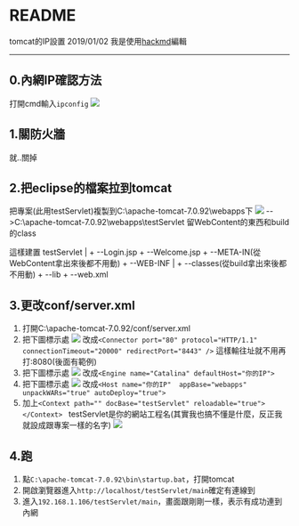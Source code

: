 README 
===
tomcat的IP設置    2019/01/02
我是使用[hackmd](https://hackmd.io)編輯

---
## 0.內網IP確認方法
打開cmd輸入```ipconfig```
![](https://i.imgur.com/n0p9wEr.png)

## 1.關防火牆
就..關掉

## 2.把eclipse的檔案拉到tomcat
把專案(此用testServlet)複製到C:\apache-tomcat-7.0.92\webapps下
![](https://i.imgur.com/SXdTh7i.png)
-->C:\apache-tomcat-7.0.92\webapps\testServlet
留WebContent的東西和build的class

這樣建置
testServlet
	|
	+ --Login.jsp
	+ --Welcome.jsp
	+ --META-IN(從WebContent拿出來後都不用動)
	+ --WEB-INF
		|
		+ --classes(從build拿出來後都不用動)
		+ --lib
		+ --web.xml
		
## 3.更改conf/server.xml
1. 打開C:\apache-tomcat-7.0.92/conf/server.xml
2. 把下圖標示處
![](https://i.imgur.com/9OzmCYg.png)
改成```<Connector port="80" protocol="HTTP/1.1"
               connectionTimeout="20000"
               redirectPort="8443" />``` 
這樣輸往址就不用再打:8080(後面有範例)
3. 把下圖標示處
![](https://i.imgur.com/L1p4qHV.png)
改成```<Engine name="Catalina" defaultHost="你的IP">```
4. 把下圖標示處
![](https://i.imgur.com/uMSV0C2.png)
改成```<Host name="你的IP"  appBase="webapps" unpackWARs="true" autoDeploy="true">```
5.  加上```<Context path="" docBase="testServlet" reloadable="true"></Context> ```
testServlet是你的網站工程名(其實我也搞不懂是什麼，反正我就設成跟專案一樣的名字)
![](https://i.imgur.com/3YJtAy5.png)

## 4.跑
1. 點```C:\apache-tomcat-7.0.92\bin\startup.bat```，打開tomcat
2. 開啟瀏覽器進入```http://localhost/testServlet/main```確定有連線到
3. 進入```192.168.1.106/testServlet/main```，畫面跟剛剛一樣，表示有成功連到內網

